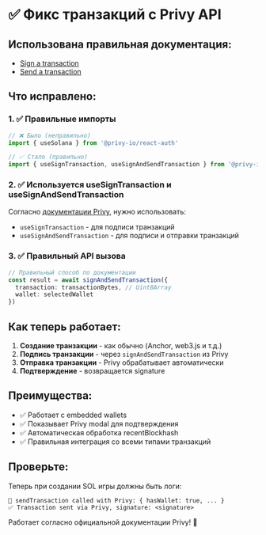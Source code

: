 # ✅ Фикс транзакций с Privy API

## Использована правильная документация:
- [Sign a transaction](https://docs.privy.io/wallets/using-wallets/solana/sign-a-transaction)
- [Send a transaction](https://docs.privy.io/wallets/using-wallets/solana/send-a-transaction)

## Что исправлено:

### 1. ✅ Правильные импорты
```typescript
// ❌ Было (неправильно)
import { useSolana } from '@privy-io/react-auth'

// ✅ Стало (правильно)
import { useSignTransaction, useSignAndSendTransaction } from '@privy-io/react-auth/solana'
```

### 2. ✅ Используется useSignTransaction и useSignAndSendTransaction
Согласно [документации Privy](https://docs.privy.io/wallets/using-wallets/solana/send-a-transaction), нужно использовать:
- `useSignTransaction` - для подписи транзакций
- `useSignAndSendTransaction` - для подписи и отправки транзакций

### 3. ✅ Правильный API вызова
```typescript
// Правильный способ по документации
const result = await signAndSendTransaction({
  transaction: transactionBytes, // Uint8Array
  wallet: selectedWallet
})
```

## Как теперь работает:

1. **Создание транзакции** - как обычно (Anchor, web3.js и т.д.)
2. **Подпись транзакции** - через `signAndSendTransaction` из Privy
3. **Отправка транзакции** - Privy обрабатывает автоматически
4. **Подтверждение** - возвращается signature

## Преимущества:

- ✅ Работает с embedded wallets
- ✅ Показывает Privy modal для подтверждения
- ✅ Автоматическая обработка recentBlockhash
- ✅ Правильная интеграция со всеми типами транзакций

## Проверьте:

Теперь при создании SOL игры должны быть логи:
```
🔗 sendTransaction called with Privy: { hasWallet: true, ... }
✅ Transaction sent via Privy, signature: <signature>
```

Работает согласно официальной документации Privy! 🎉

